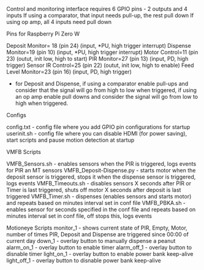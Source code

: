 
Control and monitoring interface requires 6 GPIO pins - 2 outputs and 4 inputs
If using a comparator, that input needs pull-up, the rest pull down
If using op amp, all 4 inputs need pull down

Pins for Raspberry Pi Zero W

Deposit Monitor= 18 (pin 24) (input, *PU, high trigger  interrupt)
Dispense Monitor=19 (pin 10) (input, *PU, high trigger  interrupt)
Motor Control=11 (pin 23) (outut, init low, high to start)
PIR Monitor=27 (pin 13) (input, PD, high trigger)
Sensor IR Control=25 (pin 22) (outut, init low, high to enable)
Feed Level Monitor=23 (pin 16) (input, PD, high trigger)

* for Deposit and Dispense, if using a comparator enable pull-ups and consider that the signal will go from high to low when triggered, if using an op amp enable pull downs and consider the signal will go from low to high when triggered.

Configs

config.txt - config file where you add GPIO pin configurations for startup
userinit.sh - config file where you can disable HDMI (for power saving), start scripts and pause motion detection at startup

VMFB Scripts

VMFB_Sensors.sh - enables sensors when the PIR is triggered, logs events for PIR an MT sensors
VMFB_Deposit-Dispense.py - starts motor when the deposit sensor is triggered, stops it when the dispense sensor is triggered, logs  events
VMFB_Timeouts.sh - disables sensors X seconds after PIR or Timer is last triggered, shuts off motor X seconds after deposit is last triggered
VMFB_Timer.sh - dispenses (enables sensors and starts motor) and repeats based on minutes interval set in conf file
VMFB_PBKA.sh - enables sensor for seconds specified in the conf file and repeats based on minutes interval set in conf file, off stops this, logs  events

Motioneye Scripts
monitor_1 - shows current state of PIR, Empty, Motor, number of times PIR, Deposit and Dispense are triggered since 00:00 of current day
down_1 - overlay button to manually dispense a peanut
alarm_on_1 - overlay button to enable timer
alarm_off_1 - overlay button to disnable timer
light_on_1 - overlay button to enable power bank keep-alive
light_off_1 - overlay button to disnable power bank keep-alive


